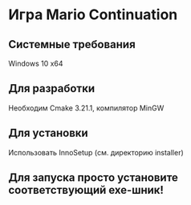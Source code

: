 # Игра Mario Continuation
## Системные требования  
Windows 10 x64  

## Для разработки  
Необходим Cmake 3.21.1, компилятор MinGW  

## Для установки  
Использовать InnoSetup (см. директорию installer)
## Для запуска просто установите соответствующий exe-шник!
